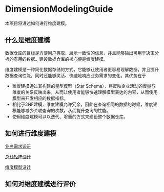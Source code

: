 # DimensionModelingGuide

本项目将讲述如何进行维度建模。

## 什么是维度建模

​        数据仓库的目标是方便用户存取、展示一致性的信息，并且能够输出可用于决策分析的有用的数据。建设数据仓库的核心便是维度建模。

​        维度建模是一种简化数据存储的方式，它能够让使用者更容易理解数据，并且提升数据查询性能，同时还能够灵活、快速地响应业务需求的变化。其优势在于

- 维度建模通过其构建的星型模型（Star Schema），将反映企业活动的度量与维度的关系反映出来，从而让使用者能够快速理解模型表达的内容，从而使用模型来开发相应的数据指标。
- 相比于3NF建模，维度建模允许冗余，因此在查询相同的数据的时候，维度建模能够减少关联查询的次数，从而提升查询的性能。
- 使用维度建模可以以迭代、增量的方式来建设整个数据仓库。

## 如何进行维度建模

[业务需求调研](https://github.com/cherryvski/HowToBuildYourOwnDataWarehouse/blob/main/doc/1.md)

[总线矩阵设计](https://github.com/cherryvski/HowToBuildYourOwnDataWarehouse/blob/main/doc/2.md)

[维度模型设计](https://github.com/cherryvski/HowToBuildYourOwnDataWarehouse/blob/main/doc/3.md)

## 如何对维度建模进行评价
